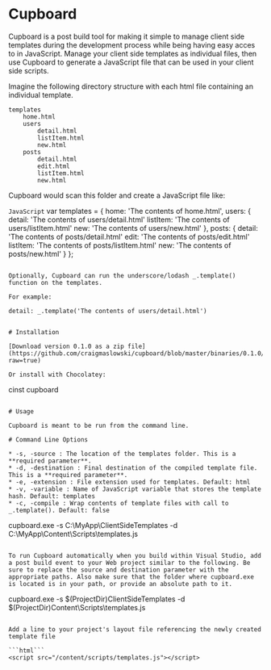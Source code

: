 # Cupboard

Cupboard is a post build tool for making it simple to manage client side templates during the development process while being having easy acces to in JavaScript. Manage your client side templates as individual files, then use Cupboard to generate a JavaScript file that can be used in your client side scripts. 

Imagine the following directory structure with each html file containing an individual template.

```
templates
	home.html
    users
        detail.html
		listItem.html
        new.html
    posts
        detail.html
        edit.html
        listItem.html
        new.html
```

Cupboard would scan this folder and create a JavaScript file like:

```JavaScript```
var templates = {
	home: 'The contents of home.html',
	users: {
		detail: 'The contents of users/detail.html'
		listItem: 'The contents of users/listItem.html'
		new: 'The contents of users/new.html'
	},
	posts: {
		detail: 'The contents of posts/detail.html'
		edit: 'The contents of posts/edit.html'
		listItem: 'The contents of posts/listItem.html'
		new: 'The contents of posts/new.html'
	}
};
```

Optionally, Cupboard can run the underscore/lodash _.template() function on the templates.

For example: 
```
	detail: _.template('The contents of users/detail.html')
```

# Installation

[Download version 0.1.0 as a zip file](https://github.com/craigmaslowski/cupboard/blob/master/binaries/0.1.0/Cupboard.0.1.0.zip?raw=true) 

Or install with Chocolatey:

```
cinst cupboard
```

# Usage

Cupboard is meant to be run from the command line.

# Command Line Options

* -s, -source : The location of the templates folder. This is a **required parameter**.
* -d, -destination : Final destination of the compiled template file. This is a **required parameter**.
* -e, -extension : File extension used for templates. Default: html
* -v, -variable : Name of JavaScript variable that stores the template hash. Default: templates
* -c, -compile : Wrap contents of template files with call to _.template(). Default: false

```
cupboard.exe -s C:\MyApp\ClientSideTemplates -d  C:\MyApp\Content\Scripts\templates.js
```

To run Cupboard automatically when you build within Visual Studio, add a post build event to your Web project similar to the following. Be sure to replace the source and destination parameter with the appropriate paths. Also make sure that the folder where cupboard.exe is located is in your path, or provide an absolute path to it.

```
cupboard.exe -s $(ProjectDir)ClientSideTemplates -d  $(ProjectDir)Content\Scripts\templates.js
```

Add a line to your project's layout file referencing the newly created template file

```html```
<script src="/content/scripts/templates.js"></script>
```